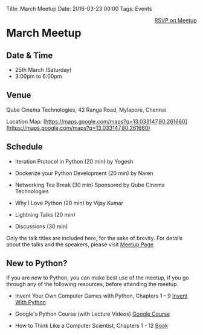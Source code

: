 Title: March Meetup
Date: 2016-03-23 00:00
Tags: Events

<a style="float:right;" class="pure-button"
href="https://www.meetup.com/Chennaipy/events/238344760/" target="_blank"><i class="fa
fa-check-square-o"></i> RSVP on Meetup</a>

# March Meetup

## Date & Time

   * 25th March (Saturday)
   * 3:00pm to 6:00pm

## Venue

Qube Cinema Technologies,
42 Ranga Road, Mylapore, Chennai

Location Map:
[https://maps.google.com/maps?q=13.033147,80.261660](https://maps.google.com/maps?q=13.033147,80.261660)

## Schedule

   * Iteration Protocol in Python (20 min)
     by Yogesh

   * Dockerize your Python Development (20 min)
     by Naren

   * Networking Tea Break (30 min)
     Sponsored by Qube Cinema Technologies

   * Why I Love Python (20 min)
     by Vijay Kumar

   * Lightning Talks (20 min)

   * Discussions (30 min)
 
Only the talk titles are included here, for the sake of brevity. For
details about the talks and the speakers, please visit
[Meetup Page](https://www.meetup.com/Chennaipy/events/238344760/)

## New to Python?

If you are new to Python, you can make best use of the meetup, if you
go through any of the following resources, before attending the
meetup.

   * Invent Your Own Computer Games with Python, Chapters 1 - 9
     [Invent With Python](http://inventwithpython.com/chapters/)

   * Google's Python Course (with Lecture Videos)
     [Google Course](https://developers.google.com/edu/python/)

   * How to Think Like a Computer Scientist, Chapters 1 - 12
     [Book](http://greenteapress.com/wp/think-python-2e/)